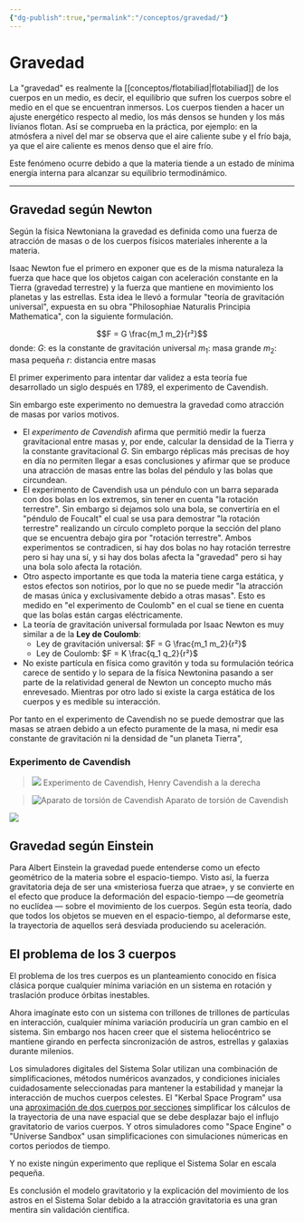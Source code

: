```yaml
---
{"dg-publish":true,"permalink":"/conceptos/gravedad/"}
---
```



# Gravedad

La "gravedad" es realmente la [[conceptos/flotabiliad\|flotabiliad]] de los cuerpos en un medio, es decir, el equilibrio que sufren los cuerpos sobre el medio en el que se encuentran inmersos. Los cuerpos tienden a hacer un ajuste energético respecto al medio, los más densos se hunden y los más livianos flotan. Así se comprueba en la práctica, por ejemplo: en la atmósfera a nivel del mar se observa que el aire caliente sube y el frío baja, ya que el aire caliente es menos denso que el aire frío.

Este fenómeno ocurre debido a que la materia tiende a un estado de mínima energía interna para alcanzar su equilibrio termodinámico.

---

## Gravedad según Newton

Según la física Newtoniana la gravedad es definida como una fuerza de atracción de masas o de los cuerpos físicos materiales inherente a la materia. 

Isaac Newton fue el primero en exponer que es de la misma naturaleza la fuerza que hace que los objetos caigan con aceleración constante en la Tierra (gravedad terrestre) y la fuerza que mantiene en movimiento los planetas y las estrellas. Esta idea le llevó a formular "teoría de gravitación universal", expuesta en su obra "Philosophiae Naturalis Principia Mathematica", con la siguiente formulación.

$$F = G \frac{m_1 m_2}{r²}$$
donde:
$G$: es la constante de gravitación universal
$m_1$: masa grande
$m_2$: masa pequeña
$r$: distancia entre masas

El primer experimento para intentar dar validez a esta teoría fue desarrollado un siglo después en 1789, el experimento de Cavendish.

Sin embargo este experimento no demuestra la gravedad como atracción de masas por varios motivos.

- El *experimento de Cavendish* afirma que permitió medir la fuerza gravitacional entre masas y, por ende, calcular la densidad de la Tierra y la constante gravitacional $G$. Sin embargo réplicas más precisas de hoy en día no permiten llegar a esas conclusiones y afirmar que se produce una atracción de masas entre las bolas del péndulo y las bolas que circundean.
- El experimento de Cavendish usa un péndulo con un barra separada con dos bolas en los extremos, sin tener en cuenta "la rotación terrestre". Sin embargo si dejamos solo una bola, se convertiría en el "péndulo de Foucalt" el cual se usa para demostrar "la rotación terrestre" realizando un círculo completo porque la sección del plano que se encuentra debajo gira por "rotación terrestre". Ambos experimentos se contradicen, si hay dos bolas no hay rotación terrestre pero si hay una sí, y si hay dos bolas afecta la "gravedad" pero si hay una bola solo afecta la rotación.
- Otro aspecto importante es que toda la materia tiene carga estática, y estos efectos son notirios, por lo que no se puede medir "la atracción de masas única y exclusivamente debido a otras masas". Esto es medido en "el experimento de Coulomb" en el cual se tiene en cuenta que las bolas están cargas eléctricamente.
- La teoría de gravitación universal formulada por Isaac Newton es muy similar a de la **Ley de Coulomb**:
	- Ley de gravitación universal: $F = G \frac{m_1 m_2}{r²}$
	- Ley de Coulomb: $F = K \frac{q_1 q_2}{r²}$
- No existe partícula en física como gravitón y toda su formulación teórica carece de sentido y lo separa de la física Newtonina pasando a ser parte de la relatividad general de Newton un concepto mucho más enrevesado. Mientras por otro lado si existe la carga estática de los cuerpos y es medible su interacción.

 Por tanto en el experimento de Cavendish no se puede demostrar que las masas se atraen debido a un efecto puramente de la masa, ni medir esa constante de gravitación ni la densidad de "un planeta Tierra",

### Experimento de Cavendish

> ![](https://i.imgur.com/7odFBLY.jpeg)
> Experimento de Cavendish, Henry Cavendish a la derecha

> ![Aparato de torsión de Cavendish](https://i.imgur.com/qvavDTn.png)
> Aparato de torsión de Cavendish

![](https://i.imgur.com/u3E3GHg.png)


## Gravedad según Einstein

Para Albert Einstein la gravedad puede entenderse como un efecto geométrico de la materia sobre el espacio-tiempo. Visto así, la fuerza gravitatoria deja de ser una «misteriosa fuerza que atrae», y se convierte en el efecto que produce la deformación del espacio-tiempo —de geometría no euclídea — sobre el movimiento de los cuerpos. Según esta teoría, dado que todos los objetos se mueven en el espacio-tiempo, al deformarse este, la trayectoria de aquellos será desviada produciendo su aceleración.


## El problema de los 3 cuerpos

El problema de los tres cuerpos es un planteamiento conocido en física clásica porque cualquier mínima variación en un sistema en rotación y traslación produce órbitas inestables. 

Ahora imagínate esto con un sistema con trillones de trillones de partículas en interacción, cualquier mínima variación produciría un gran cambio en el sistema. Sin embargo nos hacen creer que el sistema heliocéntrico se mantiene girando en perfecta sincronización de astros, estrellas y galaxias durante milenios.

Los simuladores digitales del Sistema Solar utilizan una combinación de simplificaciones, métodos numéricos avanzados, y condiciones iniciales cuidadosamente seleccionadas para mantener la estabilidad y manejar la interacción de muchos cuerpos celestes. El "Kerbal Space Program" usa una [aproximación de dos cuerpos por secciones](https://es.wikipedia.org/wiki/Aproximaci%C3%B3n_por_secciones_c%C3%B3nicas#cite_note-1) simplificar los cálculos de la trayectoria de una nave espacial que se debe desplazar bajo el influjo gravitatorio de varios cuerpos. Y otros simuladores como "Space Engine" o "Universe Sandbox" usan simplificaciones con simulaciones númericas en cortos periodos de tiempo.

Y no existe ningún experimento que replique el Sistema Solar en escala pequeña.

Es conclusión el modelo gravitatorio y la explicación del movimiento de los astros en el Sistema Solar debido a la atracción gravitatoria es una gran mentira sin validación científica.

